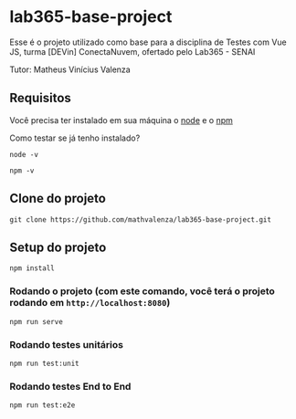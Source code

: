 # lab365-base-project

Esse é o projeto utilizado como base para a disciplina de Testes com Vue JS, turma [DEVin] ConectaNuvem, ofertado pelo Lab365 - SENAI

Tutor: Matheus Vinícius Valenza

## Requisitos

Você precisa ter instalado em sua máquina o [node](https://nodejs.org/en/download/) e o [npm](https://rockcontent.com/br/blog/npm/)

Como testar se já tenho instalado?

```
node -v
```

```
npm -v
```

## Clone do projeto

```
git clone https://github.com/mathvalenza/lab365-base-project.git
```

## Setup do projeto

```
npm install
```

### Rodando o projeto (com este comando, você terá o projeto rodando em `http://localhost:8080`)

```
npm run serve
```

### Rodando testes unitários

```
npm run test:unit
```

### Rodando testes End to End

```
npm run test:e2e
```
